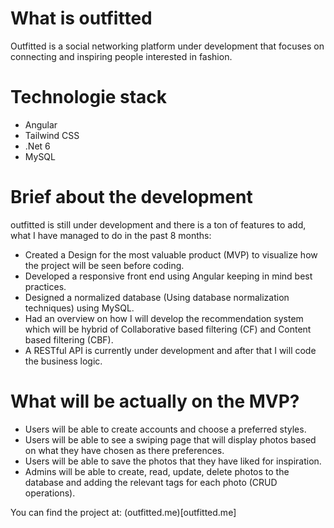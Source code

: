 # What is outfitted
 Outfitted is a  social networking platform under development that focuses on connecting and inspiring people interested in fashion.
# Technologie stack
* Angular 
* Tailwind CSS
* .Net 6
* MySQL
# Brief about the development 
outfitted is still under development and there is a ton of features to add, what I have managed to do in the past 8 months:
* Created a Design for the most valuable product (MVP) to visualize how the project will be seen before coding. 
* Developed a responsive front end using Angular keeping in mind best practices.
* Designed a normalized database (Using database normalization techniques) using MySQL.
* Had an overview on how I will develop the recommendation system which will be hybrid of Collaborative  based filtering (CF) and Content based filtering (CBF).
* A RESTful API is currently under development and after that I will code the business logic.
# What will be actually on the MVP?
* Users will be able to create accounts and choose a preferred  styles. 
* Users will be able to see a swiping page that will display photos based on what they have chosen as there preferences. 
* Users will be able to save the photos that they have liked for inspiration. 
* Admins will be able to create, read, update, delete photos to the database and adding the relevant tags for each photo (CRUD operations).

You can find the project at: (outfitted.me)[outfitted.me]
